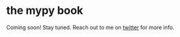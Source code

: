 # the mypy book

Coming soon! Stay tuned. Reach out to me on [twitter][1] for more info.

[1]: https://twitter.com/tusharisanerd

